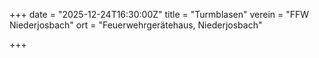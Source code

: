 +++
date = "2025-12-24T16:30:00Z"
title = "Turmblasen"
verein = "FFW Niederjosbach"
ort = "Feuerwehrgerätehaus, Niederjosbach"

+++

